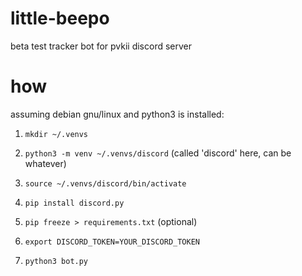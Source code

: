 # little-beepo
beta test tracker bot for pvkii discord server

# how
assuming debian gnu/linux and python3 is installed:

1. `mkdir ~/.venvs`

2. `python3 -m venv ~/.venvs/discord` (called 'discord' here, can be whatever)

3. `source ~/.venvs/discord/bin/activate`

4. `pip install discord.py`

5. `pip freeze > requirements.txt` (optional)

6. `export DISCORD_TOKEN=YOUR_DISCORD_TOKEN`

7. `python3 bot.py`
